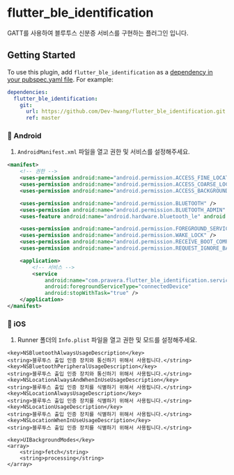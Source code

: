 # flutter_ble_identification

GATT를 사용하여 블루투스 신분증 서비스를 구현하는 플러그인 입니다.

## Getting Started

To use this plugin, add `flutter_ble_identification` as a [dependency in your pubspec.yaml file](https://flutter.io/platform-plugins/). For example:

```yaml
dependencies:
  flutter_ble_identification:
    git:
      url: https://github.com/Dev-hwang/flutter_ble_identification.git
      ref: master
```

### :baby_chick: Android

1. `AndroidManifest.xml` 파일을 열고 권한 및 서비스를 설정해주세요.

```xml
<manifest>
    <!-- 권한 -->
    <uses-permission android:name="android.permission.ACCESS_FINE_LOCATION" />
    <uses-permission android:name="android.permission.ACCESS_COARSE_LOCATION" />
    <uses-permission android:name="android.permission.ACCESS_BACKGROUND_LOCATION" />

    <uses-permission android:name="android.permission.BLUETOOTH" />
    <uses-permission android:name="android.permission.BLUETOOTH_ADMIN" />
    <uses-feature android:name="android.hardware.bluetooth_le" android:required="true" />

    <uses-permission android:name="android.permission.FOREGROUND_SERVICE" />
    <uses-permission android:name="android.permission.WAKE_LOCK" />
    <uses-permission android:name="android.permission.RECEIVE_BOOT_COMPLETED" />
    <uses-permission android:name="android.permission.REQUEST_IGNORE_BATTERY_OPTIMIZATIONS" />

    <application>
        <!-- 서비스 -->
        <service 
            android:name="com.pravera.flutter_ble_identification.service.ForegroundService"
            android:foregroundServiceType="connectedDevice" 
            android:stopWithTask="true" />
    </application>
</manifest>
```

### :baby_chick: iOS

1. Runner 폴더의 `Info.plist` 파일을 열고 권한 및 모드를 설정해주세요.

```text
<key>NSBluetoothAlwaysUsageDescription</key>
<string>블루투스 출입 인증 장치와 통신하기 위해서 사용됩니다.</string>
<key>NSBluetoothPeripheralUsageDescription</key>
<string>블루투스 출입 인증 장치와 통신하기 위해서 사용됩니다.</string>
<key>NSLocationAlwaysAndWhenInUseUsageDescription</key>
<string>블루투스 출입 인증 장치를 식별하기 위해서 사용됩니다.</string>
<key>NSLocationAlwaysUsageDescription</key>
<string>블루투스 출입 인증 장치를 식별하기 위해서 사용됩니다.</string>
<key>NSLocationUsageDescription</key>
<string>블루투스 출입 인증 장치를 식별하기 위해서 사용됩니다.</string>
<key>NSLocationWhenInUseUsageDescription</key>
<string>블루투스 출입 인증 장치를 식별하기 위해서 사용됩니다.</string>

<key>UIBackgroundModes</key>
<array>
    <string>fetch</string>
    <string>processing</string>
</array>
```
